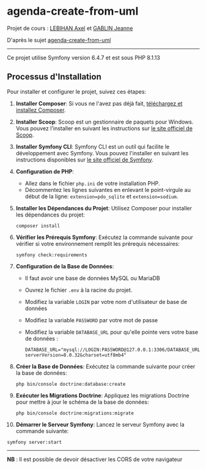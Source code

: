 # agenda-create-from-uml

Projet de cours : [LEBIHAN Axel](https://github.com/Spyroxa) et [GABLIN Jeanne](https://github.com/Jeannegbl)

D'après le sujet [agenda-create-from-uml](https://gitlab.com/docusland-courses/uml/agenda-create-from-uml)

___

Ce projet utilise Symfony version 6.4.7 et est sous PHP 8.1.13

## Processus d'Installation

Pour installer et configurer le projet, suivez ces étapes:

1. **Installer Composer**: Si vous ne l'avez pas déjà fait, [téléchargez et installez Composer](https://getcomposer.org/download/).

2. **Installer Scoop**: Scoop est un gestionnaire de paquets pour Windows. Vous pouvez l'installer en suivant les instructions sur [le site officiel de Scoop](https://scoop.sh/).

3. **Installer Symfony CLI**: Symfony CLI est un outil qui facilite le développement avec Symfony. Vous pouvez l'installer en suivant les instructions disponibles sur [le site officiel de Symfony](https://symfony.com/download).

4. **Configuration de PHP**:
    - Allez dans le fichier `php.ini` de votre installation PHP.
    - Décommentez les lignes suivantes en enlevant le point-virgule au début de la ligne: `extension=pdo_sqlite` et `extension=sodium`.

5. **Installer les Dépendances du Projet**: Utilisez Composer pour installer les dépendances du projet:

   ```shell
   composer install
   ```

6. **Vérifier les Prérequis Symfony**: Exécutez la commande suivante pour vérifier si votre environnement remplit les prérequis nécessaires:

   ```shell
   symfony check:requirements
   ```

7. **Configuration de la Base de Données**:
    - Il faut avoir une base de données MySQL ou MariaDB
    - Ouvrez le fichier `.env` à la racine du projet.
    - Modifiez la variable `LOGIN` par votre nom d'utilisateur de base de données
    - Modifiez la variable `PASSWORD` par votre mot de passe
    - Modifiez la variable `DATABASE_URL` pour qu'elle pointe vers votre base de données :

      ```shell
      DATABASE_URL="mysql://LOGIN:PASSWORD@127.0.0.1:3306/DATABASE_URL?serverVersion=8.0.32&charset=utf8mb4"
      ```

8. **Créer la Base de Données**: Exécutez la commande suivante pour créer la base de données:

   ```shell
   php bin/console doctrine:database:create
   ```

9. **Exécuter les Migrations Doctrine**: Appliquez les migrations Doctrine pour mettre à jour le schéma de la base de données:

   ```shell
   php bin/console doctrine:migrations:migrate
   ```


10. **Démarrer le Serveur Symfony**: Lancez le serveur Symfony avec la commande suivante:

   ```shell
   symfony server:start
   ```
---
**NB** :
Il est possible de devoir désactiver les CORS de votre navigateur